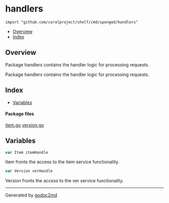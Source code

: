

# handlers
`import "github.com/coralproject/shelf/cmd/sponged/handlers"`

* [Overview](#pkg-overview)
* [Index](#pkg-index)

## <a name="pkg-overview">Overview</a>
Package handlers contains the handler logic for processing requests.

Package handlers contains the handler logic for processing requests.




## <a name="pkg-index">Index</a>
* [Variables](#pkg-variables)


#### <a name="pkg-files">Package files</a>
[item.go](/src/github.com/coralproject/shelf/cmd/sponged/handlers/item.go) [version.go](/src/github.com/coralproject/shelf/cmd/sponged/handlers/version.go) 



## <a name="pkg-variables">Variables</a>
``` go
var Item itemHandle
```
Item fronts the access to the item service functionality.

``` go
var Version verHandle
```
Version fronts the access to the ver service functionality.








- - -
Generated by [godoc2md](http://godoc.org/github.com/davecheney/godoc2md)

